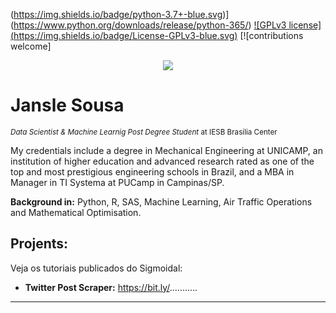 (https://img.shields.io/badge/python-3.7+-blue.svg)](https://www.python.org/downloads/release/python-365/) [![GPLv3 license]
(https://img.shields.io/badge/License-GPLv3-blue.svg)](http://perso.crans.org/besson/LICENSE.html) [![contributions welcome]

<p align="center">
  <img src="banner.png" >
</p>

# Jansle Sousa
<sub>*Data Scientist & Machine Learnig Post Degree Student* at IESB Brasília Center</sub>

My credentials include a degree in Mechanical Engineering at UNICAMP, an institution of higher education and advanced research rated as one of the top and most prestigious engineering schools in Brazil, and a MBA in Manager in TI Systema at PUCamp in Campinas/SP.

**Background in:** Python, R, SAS, Machine Learning, Air Traffic Operations and Mathematical Optimisation.

## Projents:
Veja os tutoriais publicados do Sigmoidal:

* **Twitter Post Scraper:** https://bit.ly/...........

---




